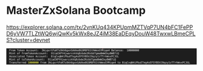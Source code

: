 # MasterZxSolana Bootcamp

https://explorer.solana.com/tx/2vnKUq434KPUpmMZTVqP7UN4bFC1FePPD6yVW7TLZtWQ6wjQwKv5kWx8eJZ4iM38EaDEqyDouW48TwxwLBmeCPLS?cluster=devnet

![Solana Project Screenshot](./Screenshot%202024-06-10%20alle%2018.55.40.png)
